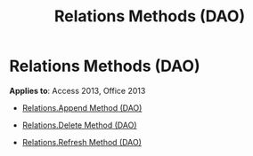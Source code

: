 ﻿---
title: Relations Methods (DAO)
TOCTitle: Methods
ms:assetid: 4581d01e-afa5-438b-847b-58ef8c8e7772
ms:mtpsurl: https://msdn.microsoft.com/library/Dn124596(v=office.15)
ms:contentKeyID: 52072219
ms.date: 09/18/2015
mtps_version: v=office.15
---

# Relations Methods (DAO)


**Applies to**: Access 2013, Office 2013



  - [Relations.Append Method (DAO)](relations-append-method-dao.md)

  - [Relations.Delete Method (DAO)](relations-delete-method-dao.md)

  - [Relations.Refresh Method (DAO)](relations-refresh-method-dao.md)

